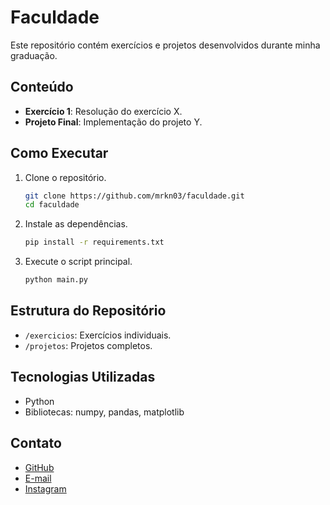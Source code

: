 # Faculdade

Este repositório contém exercícios e projetos desenvolvidos durante minha graduação.

## Conteúdo
- **Exercício 1**: Resolução do exercício X.
- **Projeto Final**: Implementação do projeto Y.

## Como Executar
1. Clone o repositório.
    ```bash
    git clone https://github.com/mrkn03/faculdade.git
    cd faculdade
    ```
2. Instale as dependências.
    ```bash
    pip install -r requirements.txt
    ```
3. Execute o script principal.
    ```bash
    python main.py
    ```

## Estrutura do Repositório
- `/exercicios`: Exercícios individuais.
- `/projetos`: Projetos completos.

## Tecnologias Utilizadas
- Python
- Bibliotecas: numpy, pandas, matplotlib

## Contato
- [GitHub](https://github.com/mrkn03)
- [E-mail](marcos.fernandes0324@gmail.com)
- [Instagram](@marcos.pinnheiro)
